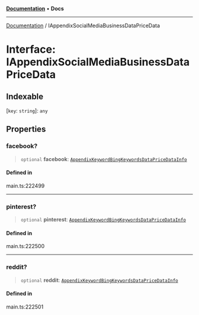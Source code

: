 [**Documentation**](../README.md) • **Docs**

***

[Documentation](../globals.md) / IAppendixSocialMediaBusinessDataPriceData

# Interface: IAppendixSocialMediaBusinessDataPriceData

## Indexable

 \[`key`: `string`\]: `any`

## Properties

### facebook?

> `optional` **facebook**: [`AppendixKeywordBingKeywordsDataPriceDataInfo`](../classes/AppendixKeywordBingKeywordsDataPriceDataInfo.md)

#### Defined in

main.ts:222499

***

### pinterest?

> `optional` **pinterest**: [`AppendixKeywordBingKeywordsDataPriceDataInfo`](../classes/AppendixKeywordBingKeywordsDataPriceDataInfo.md)

#### Defined in

main.ts:222500

***

### reddit?

> `optional` **reddit**: [`AppendixKeywordBingKeywordsDataPriceDataInfo`](../classes/AppendixKeywordBingKeywordsDataPriceDataInfo.md)

#### Defined in

main.ts:222501
